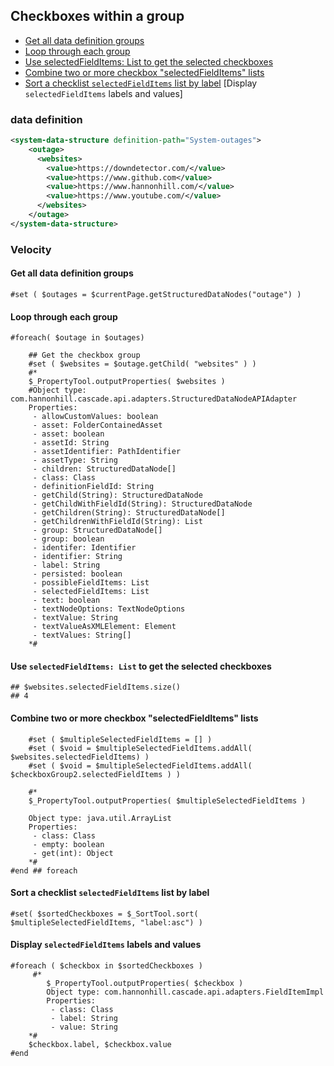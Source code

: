 ## Checkboxes within a group
- [Get all data definition groups](#get-all-data-definition-groups)
- [Loop through each group](#loop-through-each-group)
- [Use selectedFieldItems: List to get the selected checkboxes](#use-selectedfielditems-list-to-get-the-selected-checkboxes)
- [Combine two or more checkbox "selectedFieldItems" lists](#combine-two-or-more-checkbox-selectedfielditems-lists)
- [Sort a checklist `selectedFieldItems` list by label](#sort-a-checklist-selectedfielditems-list-by-label)
[Display `selectedFieldItems` labels and values]

### data definition

```xml
<system-data-structure definition-path="System-outages">
    <outage>
      <websites>
        <value>https://downdetector.com/</value>
        <value>https://www.github.com</value>
        <value>https://www.hannonhill.com/</value>
        <value>https://www.youtube.com/</value>
      </websites>
    </outage>
</system-data-structure>
```

### Velocity
#### Get all data definition groups
````
#set ( $outages = $currentPage.getStructuredDataNodes("outage") )
````
#### Loop through each group
````
#foreach( $outage in $outages)

    ## Get the checkbox group
    #set ( $websites = $outage.getChild( "websites" ) )
    #*
    $_PropertyTool.outputProperties( $websites )
    #Object type: com.hannonhill.cascade.api.adapters.StructuredDataNodeAPIAdapter
    Properties:
     - allowCustomValues: boolean
     - asset: FolderContainedAsset
     - asset: boolean
     - assetId: String
     - assetIdentifier: PathIdentifier
     - assetType: String
     - children: StructuredDataNode[]
     - class: Class
     - definitionFieldId: String
     - getChild(String): StructuredDataNode
     - getChildWithFieldId(String): StructuredDataNode
     - getChildren(String): StructuredDataNode[]
     - getChildrenWithFieldId(String): List
     - group: StructuredDataNode[]
     - group: boolean
     - identifer: Identifier
     - identifier: String
     - label: String
     - persisted: boolean
     - possibleFieldItems: List
     - selectedFieldItems: List
     - text: boolean
     - textNodeOptions: TextNodeOptions
     - textValue: String
     - textValueAsXMLElement: Element
     - textValues: String[]
    *#
````
#### Use `selectedFieldItems: List` to get the selected checkboxes
````
## $websites.selectedFieldItems.size()
## 4
````
#### Combine two or more checkbox "selectedFieldItems" lists
````
    #set ( $multipleSelectedFieldItems = [] )
    #set ( $void = $multipleSelectedFieldItems.addAll( $websites.selectedFieldItems) )
    #set ( $void = $multipleSelectedFieldItems.addAll( $checkboxGroup2.selectedFieldItems ) )
    
    #*
    $_PropertyTool.outputProperties( $multipleSelectedFieldItems )
    
    Object type: java.util.ArrayList
    Properties:
     - class: Class
     - empty: boolean
     - get(int): Object
    *#
#end ## foreach
````
#### Sort a checklist `selectedFieldItems` list by label

`#set( $sortedCheckboxes = $_SortTool.sort( $multipleSelectedFieldItems, "label:asc") )`

#### Display `selectedFieldItems` labels and values

````
#foreach ( $checkbox in $sortedCheckboxes )
     #*
        $_PropertyTool.outputProperties( $checkbox )
        Object type: com.hannonhill.cascade.api.adapters.FieldItemImpl
        Properties:
         - class: Class
         - label: String
         - value: String
    *#
    $checkbox.label, $checkbox.value
#end
````

